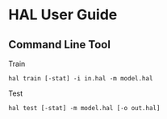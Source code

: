 # HAL User Guide

## Command Line Tool

Train
```
hal train [-stat] -i in.hal -m model.hal
```

Test
```
hal test [-stat] -m model.hal [-o out.hal]
```






